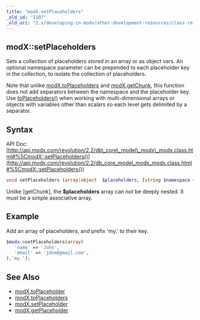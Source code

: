 ```yaml
---
title: "modX.setPlaceholders"
_old_id: "1107"
_old_uri: "2.x/developing-in-modx/other-development-resources/class-reference/modx/modx.setplaceholders"
---
```


## modX::setPlaceholders

Sets a collection of placeholders stored in an array or as object vars.
An optional namespace parameter can be prepended to each placeholder key in the collection, to isolate the collection of placeholders.

Note that unlike [modX.toPlaceholders](extending-modx/modx-class/reference/modx.toplaceholders "modX.toPlaceholders") and [modX.getChunk](extending-modx/modx-class/reference/modx.getchunk "modX.getChunk"), this function does not add separators between the namespace and the placeholder key. Use [toPlaceholders()](extending-modx/modx-class/reference/modx.toplaceholders "modX.toPlaceholders") when working with multi-dimensional arrays or objects with variables other than scalars so each level gets delimited by a separator.

## Syntax

API Doc: [http://api.modx.com/revolution/2.2/db\_core\_model\_modx\_modx.class.html#%5CmodX::setPlaceholders()](http://api.modx.com/revolution/2.2/db_core_model_modx_modx.class.html#%5CmodX::setPlaceholders())

``` php
void setPlaceholders (array|object  $placeholders, [string $namespace = ''])
```

Unlike \[getChunk\], the **$placeholders** array can _not_ be deeply nested. It must be a simple associative array.

## Example

Add an array of placeholders, and prefix 'my.' to their key.

``` php
$modx->setPlaceholders(array(
   'name' => 'John',
   'email' => 'jdoe@gmail.com',
),'my.');
```

## See Also

- [modX.toPlaceholder](extending-modx/modx-class/reference/modx.toplaceholder "modX.toPlaceholder")
- [modX.toPlaceholders](extending-modx/modx-class/reference/modx.toplaceholders "modX.toPlaceholders")
- [modX.setPlaceholder](extending-modx/modx-class/reference/modx.setplaceholder "modX.setPlaceholder")
- [modX.getPlaceholder](extending-modx/modx-class/reference/modx.getplaceholder "modX.getPlaceholder")

